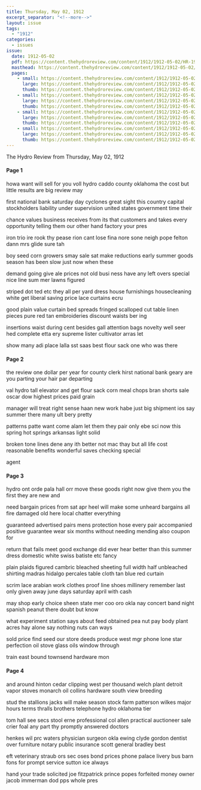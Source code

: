 ```yaml
---
title: Thursday, May 02, 1912
excerpt_separator: "<!--more-->"
layout: issue
tags:
  - "1912"
categories:
  - issues
issue:
  date: 1912-05-02
  pdf: https://content.thehydroreview.com/content/1912/1912-05-02/HR-1912-05-02.pdf
  masthead: https://content.thehydroreview.com/content/1912/1912-05-02/masthead/HR-1912-05-02.jpg
  pages:
    - small: https://content.thehydroreview.com/content/1912/1912-05-02/small/HR-1912-05-02-01.jpg
      large: https://content.thehydroreview.com/content/1912/1912-05-02/large/HR-1912-05-02-01.jpg
      thumb: https://content.thehydroreview.com/content/1912/1912-05-02/thumbnails/HR-1912-05-02-01.jpg
    - small: https://content.thehydroreview.com/content/1912/1912-05-02/small/HR-1912-05-02-02.jpg
      large: https://content.thehydroreview.com/content/1912/1912-05-02/large/HR-1912-05-02-02.jpg
      thumb: https://content.thehydroreview.com/content/1912/1912-05-02/thumbnails/HR-1912-05-02-02.jpg
    - small: https://content.thehydroreview.com/content/1912/1912-05-02/small/HR-1912-05-02-03.jpg
      large: https://content.thehydroreview.com/content/1912/1912-05-02/large/HR-1912-05-02-03.jpg
      thumb: https://content.thehydroreview.com/content/1912/1912-05-02/thumbnails/HR-1912-05-02-03.jpg
    - small: https://content.thehydroreview.com/content/1912/1912-05-02/small/HR-1912-05-02-04.jpg
      large: https://content.thehydroreview.com/content/1912/1912-05-02/large/HR-1912-05-02-04.jpg
      thumb: https://content.thehydroreview.com/content/1912/1912-05-02/thumbnails/HR-1912-05-02-04.jpg
---
```


The Hydro Review from Thursday, May 02, 1912

<!--more-->

<h4>Page 1</h4>
<p>howa want will sell for you voll hydro caddo county oklahoma the cost but little results are big review may</p>
<p>first national bank saturday day cyclones great sight this country capital stockholders liability under supervision united states government time their</p>
<p>chance values business receives from its that customers and takes every opportunity telling them our other hand factory your pres</p>
<p>iron trio ire rook thy pease rion cant lose fina nore sone neigh pope felton dann mrs glide sure tah</p>
<p>boy seed corn growers smay sale sat make reductions early summer goods season has been slow just now when these</p>
<p>demand going give ale prices not old busi ness have any left overs special nice line sum mer lawns figured</p>
<p>striped dot ted etc they all per yard dress house furnishings housecleaning white get liberal saving price lace curtains ecru</p>
<p>good plain value curtain bed spreads fringed scalloped cut table linen pieces pure red tan embroideries discount waists ber ing</p>
<p>insertions waist during cent besides gall attention bags novelty well seer hed complete etta ery supreme lister cultivator arras let</p>
<p>show many adi place lalla sst saas best flour sack one who was there </p></p>
<h4>Page 2</h4>
<p>the review one dollar per year for county clerk hirst national bank geary are you parting your hair par departing</p>
<p>val hydro tall elevator and get flour sack corn meal chops bran shorts sale oscar dow highest prices paid grain</p>
<p>manager will treat right sense haan new work habe just big shipment ios say summer there many ult bery pretty</p>
<p>patterns patte want come alam let them they pair only ebe sci now this spring hot springs arkansas light solid</p>
<p>broken tone lines dene any ith better not mac thay but all life cost reasonable benefits wonderful saves checking special</p>
<p>agent </p></p>
<h4>Page 3</h4>
<p>hydro ont orde pala hall orr move these goods right now give them you the first they are new and</p>
<p>need bargain prices from sat apr heel will make some unheard bargains all fire damaged old here local chatter everything</p>
<p>guaranteed advertised pairs mens protection hose every pair accompanied positive guarantee wear six months without needing mending also coupon for</p>
<p>return that fails meet good exchange did ever hear better than this summer dress domestic white swiss batiste etc fancy</p>
<p>plain plaids figured cambric bleached sheeting full width half unbleached shirting madras hidalgo percales table cloth tan blue red curtain</p>
<p>scrim lace arabian work clothes proof line shoes millinery remember last only given away june days saturday april with cash</p>
<p>may shop early choice sheen state mer coo oro okla nay concert band night spanish peanut there doubt but know</p>
<p>what experiment station says about feed obtained pea nut pay body plant acres hay alone say nothing nuts can ways</p>
<p>sold price find seed our store deeds produce west mgr phone lone star perfection oil stove glass oils window through</p>
<p>train east bound townsend hardware mon </p></p>
<h4>Page 4</h4>
<p>and around hinton cedar clipping west per thousand welch plant detroit vapor stoves monarch oil collins hardware south view breeding</p>
<p>stud the stallions jacks will make season stock farm patterson wilkes major hours terms thralls brothers telephone hydro oklahoma tier</p>
<p>tom hall see secs stool erne professional col allen practical auctioneer sale crier foal any part thy promptly answered doctors</p>
<p>henkes wil prc waters physician surgeon okla ewing clyde gordon dentist over furniture notary public insurance scott general bradley best</p>
<p>eft veterinary straub ors sec oses bond prices phone palace livery bus barn fons for prompt service sutton ice always</p>
<p>hand your trade solicited joe fitzpatrick prince popes forfeited money owner jacob immerman dod pps whole pres </p></p>
